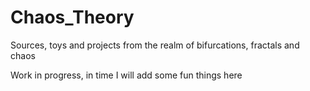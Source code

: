 # Chaos_Theory
Sources, toys and projects from the realm of bifurcations, fractals and chaos

Work in progress, in time I will add some fun things here
